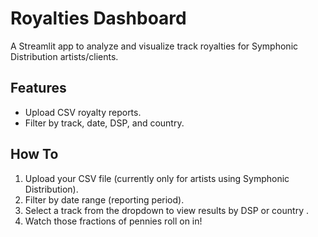 # Royalties Dashboard

A Streamlit app to analyze and visualize track royalties for Symphonic Distribution artists/clients.

## Features

- Upload CSV royalty reports.  
- Filter by track, date, DSP, and country.  

## How To

1. Upload your CSV file (currently only for artists using Symphonic Distribution).
2. Filter by date range (reporting period).
3. Select a track from the dropdown to view results by DSP or country .
4. Watch those fractions of pennies roll on in!